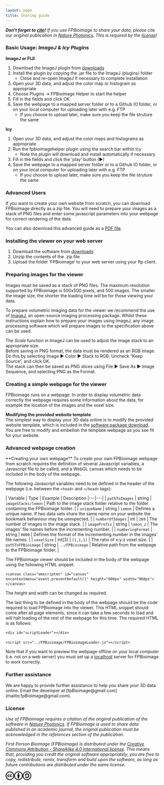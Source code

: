 ```yaml
---
layout: page
title: Sharing guide
---
```


<script>
    str = '<ul id="subheadings"><li><a href="#basic">Basic Usage</a></li>' +
    '<li><a href="#advanced">Advanced</a></li></ul>';
    document.getElementById("subheadings/sharingGuide/").innerHTML = str;
</script>

**_Don't forget to [cite](https://doi.org/10.1038/nphoton.2016.273)!_**
_If you use FPBioimage to share your data, please cite our original publication in [Nature Photonics](https://doi.org/10.1038/nphoton.2016.273). This is required by the [license](#license)!_

<h3 id="basic"> Basic Usage: <em> ImageJ & Icy Plugins </em> </h3>

**ImageJ or FIJI**
1. Download the ImageJ plugin from [downloads](../downloads/)
2. Install the plugin by copying the .jar file to the ImageJ /plugins/ folder
    * Close and re-open ImageJ if necessary to complete installation
3. Open your 3D data, and adjust the color map or histogram as appropriate
4. Choose Plugins -> FPBioimage Helper to start the helper
5. Fill in the fields and click OK
6. Save the webpage to a mapped server folder or to a Github IO folder, or on your local computer for uploading later with e.g. FTP
    * If you choose to upload later, make sure you keep the file struture the same

**Icy**
1. Open your 3D data, and adjust the color maps and histograms as appropriate
2. Run the fpbioimagehelper plugin using the search bar within Icy
    * Note the plugin will download and install automatically if necessary
3. Fill in the fields and click the 'play' button (►)
4. Save the webpage to a mapped server folder or to a Github IO folder, or on your local computer for uploading later with e.g. FTP
    * If you choose to upload later, make sure you keep the file struture the same

<h3 id="advanced"> Advanced Users </h3>

If you want to create your own website from scratch, you can download FPBioimage directly as a zip file. You will need to prepare your images as a stack of PNG files and enter some javascript parameters into your webpage for correct rendering of the data.

You can also download this advanced guide as a [PDF file](../sharingGuide.pdf).

<h3> Installing the viewer on your web server </h3>

1.	Download the software from [downloads](../downloads/)
2.	Unzip the contents of the .zip file
3.	Upload the folder ‘FPBioimage’ to your web server using your ftp client.


<h3 id="preparing">Preparing images for the viewer</h3>
Images must be saved as a stack of PNG files.  
The maximum resolution supported by FPBioimage is 500x500 pixels, and 500 images.  
The smaller the image size, the shorter the loading time will be for those viewing your data.

To prepare volumetric imaging data for the viewer we recommend the use of [ImageJ](http://fiji.sc/), an open-source imaging processing package. Whilst these instructions explain how to prepare your images using ImageJ, any image processing software which will prepare images to the specification above can be used.

The *Scale* function in ImageJ can be used to adjust the image stack to an appropriate size.  
Before saving in PNG format, the data must be rendered as an RGB image. Do this by selecting Image ► Color ► Stack to RGB. Uncheck “Keep Source”, and click OK.  
The stack can then be saved as PNG slices using File ► Save As ► Image Sequence, and selecting PNG as the Format.

<h3 id="simplepage">Creating a simple webpage for the viewer</h3>
FPBioimage runs on a webpage. In order to display volumetric data correctly the webpage requires some information about the data, for example the location of the images and the voxel size.

**Modifying the provided website template**  
The simplest way to display your 3D data online is to modify the provided website template, which is included in the [software package download](../downloads/).  
You are free to modify and embellish the template webpage as you see fit for your website.


<h3 id="advancedpage">Advanced webpage creation</h3>
**Creating your own webpage**  
To create your own FPBioimage webpage from scratch requires the definition of several Javascript variables, a Javascript file to be called, and a WebGL canvas which needs to be included in the body of the webpage.

The following Javascript variables need to be defined in the header of the webpage (i.e. between the `<head>` and `</head>` tags):  

|  Variable | Type  | Example | Description
|---|---|
| `pathToImages` | string | `imageStacks/lemon` | Path to the image stack folder relative to the folder containing the FPBioimage folder. |
| `uniqueName` | string | `Lemon` | Defines a unique name. If two data sets share the same name on your website the bookmark behaviour may be unexpected. |
| `numberOfImages` | int | `269` | The number of images in the image stack. |
| `imagePrefix` | string | `lemon_z` | The images’ file names before the incrementing number. |
| `numberingFormat` | string | `0000` | Defines the format of the incrementing number in the images’ file names. |
| `voxelSize` | int[3] | `[1,1,1]` | The ratio of x:y:z voxel size. |
| `pathToFPBioimage` | string | `../FPBioimage` | Relative path from the webpage to the FPBioimage folder. |

The FPBioimage viewer should be included in the body of the webpage using the following HTML snippet:

```
<canvas class="emscripten" id="canvas" oncontextmenu="event.preventDefault()" height="600px" width="960px"></canvas>
```

The height and width can be changed as required.

The last thing to be defined in the body of the webpage should be the code required to load FPBioimage into the viewer. This HTML snippet should come after all page elements, since it can take a few seconds to load and will halt loading of the rest of the webpage for this time. The required HTML is as follows:

```
<div id="scriptLoader"></div>  

<script src="../FPBioimage/FPBioimageLoader.js"></script>
```

Note that if you want to preview the webpage offline on your local computer (i.e. not on a web server) you must set up a [localhost](https://html5hive.org/how-to-setup-a-localhost/) server for FPBioimage to work correctly.


<h3 id="assistance">Further assistance</h3>  
We are happy to provide further assistance to help you share your 3D data online. Email the developer at [fpBioimage@gmail.com](mailto:fpBioimage@gmail.com).

<h3 id="license">License</h3>

*Use of FPBioimage requires a citation of the original publication of the software in [Nature Photonics](https://doi.org/10.1038/nphoton.2016.273). If FPBioimage is used to share data published in an academic journal, the original publication must be acknowledged in the references section of the publication.*

*First Person Bioimage (FPBioimage) is distributed under the [Creative Commons Attribution - ShareAlike 4.0 International license](https://creativecommons.org/licenses/by-sa/4.0/). This means that, providing you credit the original software appropriately, you are free to copy, redistribute, remix, transform and build upon the software, as long as future contributions are distributed under the same license.*

<a href="(https://creativecommons.org/licenses/by-sa/4.0/)">
<img src="/public/cc.png" style="display:inline; height:2em" alt="This software is covered by a Creative Commons Share Alike License, version 4.0"><img src="/public/cc-by.png" style="display:inline; height:2em" alt="You must give appropriate credit, provide a link to the license, and indicate if changes were made."><img src="/public/cc-sa.png" style="display:inline; height:2em" alt="You must distribute your contributions under the same license as the original.">
</a>
